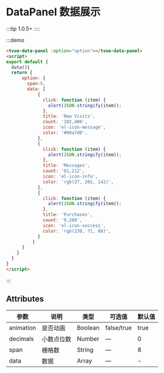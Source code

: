 # DataPanel 数据展示

:::tip
 1.0.5+
::::

:::demo 
```html
<tvue-data-panel :option="option"></tvue-data-panel>
<script>
export default {
  data(){
  return {
      option: {
        span:8,
        data: [
            {
              click: function (item) {
                alert(JSON.stringify(item));
              },
              title: 'New Visits',
              count: '102,400',
              icon: 'el-icon-message',
              color: '#00a7d0',
            },
            {
              click: function (item) {
                alert(JSON.stringify(item));
              },
              title: 'Messages',
              count: '81,212',
              icon: 'el-icon-info',
              color: 'rgb(27, 201, 142)',
            },
            {
              click: function (item) {
                alert(JSON.stringify(item));
              },
              title: 'Purchases',
              count: '9,280',
              icon: 'el-icon-success',
              color: 'rgb(230, 71, 88)',
            }
          ]
      }
    }
  }
}
</script>

```
:::
## Attributes

|参数|说明|类型|可选值|默认值|
|--------|------------------|------|------|------|
|animation|是否动画|Boolean|false/true|true|
|decimals|小数点位数|Number|—|0|
|span|栅格数|String|—|8|
|data|数据|Array|—|-|

